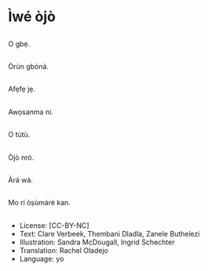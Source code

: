 # Ìwé òjò

##
O gbẹ.

##
Òrùn gbóná.

##
Afẹfẹ jẹ.

##
Awọsanma ni.

##
O tùtù.

##
Òjò nró.

##
Àrá wà.

##
Mo rí òṣùmàrè kan.

##
* License: [CC-BY-NC]
* Text: Clare Verbeek, Thembani Dladla, Zanele Buthelezi
* Illustration: Sandra McDougall, Ingrid Schechter
* Translation: Rachel Oladejo
* Language: yo
